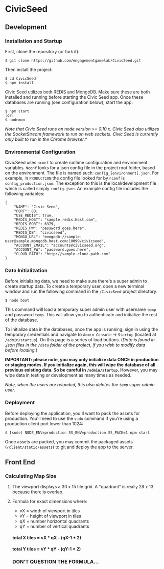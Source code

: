 # CivicSeed

## Development

### Installation and Startup

First, clone the repository (or fork it):

	$ git clone https://github.com/engagementgamelab/CivicSeed.git

Then install the project:

	$ cd CivicSeed
	$ npm install

Civic Seed utilizes both REDIS and MongoDB. Make sure these are both installed and running before starting the Civic Seed app. Once these databases are running (see configuration below), start the app:

	$ npm start
	[or]
	$ nodemon

*Note that Civic Seed runs on node version >= 0.10.x. Civic Seed also utilizes the SocketStream framework to run on web sockets. Civic Seed is currently only built to run in the Chrome browser.**

### Environmental Configuration

CivicSeed uses `nconf` to create runtime configuration and environment variables. `Nconf` looks for a json config file in the project root folder, based on the environment. The file is named such: `config_[environment].json`. For example, in `PRODUCTION` the config file looked for by `nconf` is `config_production.json`. The exception to this is the local/development file which is called simply `config.json`. An example config file includes the following variables:

	{
		"NAME": "Civic Seed",
		"PORT": 80,
		"USE_REDIS": true,
		"REDIS_HOST": "sample.redis.host.com",
		"REDIS_PORT": 6379,
		"REDIS_PW": "password.goes.here",
		"REDIS_DB": "civicseed",
		"MONGO_URL": "mongodb://sample-user@sample.mongodb.host.com:10099/civicseed",
		"ACCOUNT_EMAIL": "accounts@civicseed.org",
		"ACCOUNT_PW": "password.goes.here",
		"CLOUD_PATH": "http://sample.cloud.path.com"
	}

### Data Initialization

Before initializing data, we need to make sure there's a super admin to create startup data. To create a temporary user, open a new terminal window and run the following command in the `/CivicSeed` project directory:

	$ node boot

This command will load a temporary super admin user with username `temp` and password `temp`. This will allow you to authenticate and initialize the rest of the database.

To initialize data in the databases, once the app is running, sign in using the temporary credentials and navigate to `Admin Console` -> `Startup` (located at `/admin/startup`). On this page is a series of load buttons. (*Data is found in .json files in the `/data` folder of the project, if you wish to modify data before loading.*)

**IMPORTANT: please note, you may only initialize data ONCE in production or staging modes. If you initialize again, this will wipe the database of all previous existing data. So be careful in `/admin/startup`.** However, you may wipe data in testing or development as many times as needed.

*Note, when the users are reloaded, this also deletes the `temp` super admin user.*

### Deployment

Before deploying the application, you'll want to pack the assets for production. You'll need to use the `sudo` command if you're using a production client port lower than 1024:

	$ [sudo] NODE_ENV=production SS_ENV=production SS_PACK=1 npm start

Once assets are packed, you may commit the packaged assets (`/client/static/assets`) to git and deploy the app to the server.









## Front End

### Calculating Map Size

1. The viewport displays a 30 x 15 tile grid.  A "quadrant" is really 28 x 13 because there is overlap.

2. Formula for exact dimensions where:
    - vX = width of viewport in tiles
    - vY = height of viewport in tiles
    - qX = number horizontal quadrants
    - qY = number of vertical quadrants

    #### total X tiles = vX * qX - (qX-1 * 2)
    #### total Y tiles =  vY * qY - (qY-1 * 2)

    ### DON'T QUESTION THE FORMULA...
